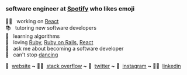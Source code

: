 ### software engineer at [Spotify][spotify] who likes emoji

👩‍💻 &nbsp;  working on [React][react] \
📚 &nbsp;  tutoring new software developers \
🧠 &nbsp;  learning algorithms \
💞 &nbsp;  loving [Ruby][ruby], [Ruby on Rails][ruby_on_rails], [React][react] \
💬 &nbsp;  ask me about becoming a software developer \
💃 &nbsp;  can't stop [dancing][dancing]


🏡 &nbsp;[website][website] **~**
👩‍🎓 &nbsp;[stack overflow][stackoverflow] **~**
🦆 &nbsp;[twitter][twitter] **~**
📸 &nbsp;[instagram][instagram] **~**
👩‍💼 &nbsp;[linkedin][linkedin]

[dancing]: https://www.youtube.com/watch?v=h8WkqINNwnk&feature=youtu.be&t=31
[email]: tamara.v.pop@gmail.com
[instagram]: https://www.instagram.com/paws_now/
[linkedin]: https://www.linkedin.com/in/tammy-pop/
[react]: https://reactjs.org/
[react]: https://reactjs.org/
[ruby]: https://www.ruby-lang.org/en/
[ruby_on_rails]: https://rubyonrails.org/
[spotify]: https://www.spotify.com/us/
[stackoverflow]: https://stackoverflow.com/users/6566747/tammy-pop?tab=profile
[twitter]: https://twitter.com/smurfikpop
[website]: http://tammypop.com/
